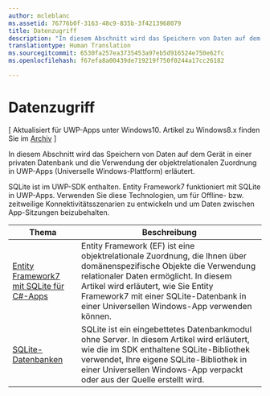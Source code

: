 ```yaml
---
author: mcleblanc
ms.assetid: 76776b0f-3163-48c9-835b-3f4213968079
title: Datenzugriff
description: "In diesem Abschnitt wird das Speichern von Daten auf dem Gerät in einer privaten Datenbank und die Verwendung der objektrelationalen Zuordnung in UWP-Apps (Universelle Windows-Plattform) erläutert."
translationtype: Human Translation
ms.sourcegitcommit: 6530fa257ea3735453a97eb5d916524e750e62fc
ms.openlocfilehash: f67efa8a00439de719219f750f0244a17cc26182

---
```

# Datenzugriff

\[ Aktualisiert für UWP-Apps unter Windows10. Artikel zu Windows8.x finden Sie im [Archiv](http://go.microsoft.com/fwlink/p/?linkid=619132) \]

In diesem Abschnitt wird das Speichern von Daten auf dem Gerät in einer privaten Datenbank und die Verwendung der objektrelationalen Zuordnung in UWP-Apps (Universelle Windows-Plattform) erläutert.

SQLite ist im UWP-SDK enthalten. Entity Framework7 funktioniert mit SQLite in UWP-Apps. Verwenden Sie diese Technologien, um für Offline- bzw. zeitweilige Konnektivitätsszenarien zu entwickeln und um Daten zwischen App-Sitzungen beizubehalten.

| Thema | Beschreibung|
|-------|------------|
| [Entity Framework7 mit SQLite für C#-Apps](entity-framework-7-with-sqlite-for-csharp-apps.md) | Entity Framework (EF) ist eine objektrelationale Zuordnung, die Ihnen über domänenspezifische Objekte die Verwendung relationaler Daten ermöglicht. In diesem Artikel wird erläutert, wie Sie Entity Framework7 mit einer SQLite-Datenbank in einer Universellen Windows-App verwenden können. |
| [SQLite-Datenbanken](sqlite-databases.md) | SQLite ist ein eingebettetes Datenbankmodul ohne Server. In diesem Artikel wird erläutert, wie die im SDK enthaltene SQLite-Bibliothek verwendet, Ihre eigene SQLite-Bibliothek in einer Universellen Windows-App verpackt oder aus der Quelle erstellt wird. |




<!--HONumber=Aug16_HO5-->


